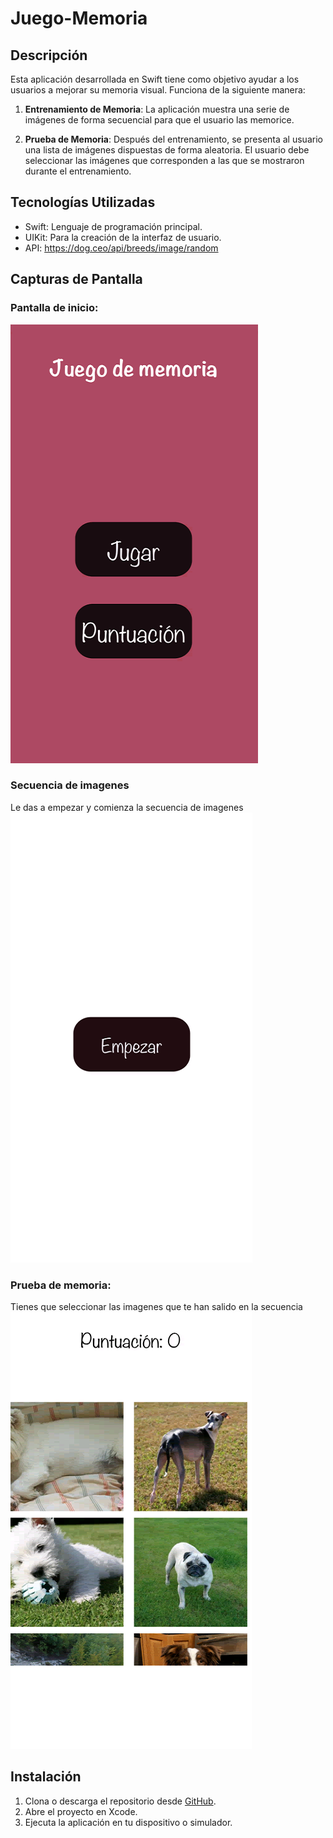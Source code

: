 # Juego-Memoria

## Descripción

Esta aplicación desarrollada en Swift tiene como objetivo ayudar a los usuarios a mejorar su memoria visual. Funciona de la siguiente manera:

1. **Entrenamiento de Memoria**: La aplicación muestra una serie de imágenes de forma secuencial para que el usuario las memorice.
   
3. **Prueba de Memoria**: Después del entrenamiento, se presenta al usuario una lista de imágenes dispuestas de forma aleatoria. El usuario debe seleccionar las imágenes que corresponden a las que se mostraron durante el entrenamiento.

## Tecnologías Utilizadas

- Swift: Lenguaje de programación principal.
- UIKit: Para la creación de la interfaz de usuario.
- API: https://dog.ceo/api/breeds/image/random

## Capturas de Pantalla

### Pantalla de inicio:
![Captura de Pantalla 1](PantallaInicio.png)

### Secuencia de imagenes
Le das a empezar y comienza la secuencia de imagenes
![Captura de Pantalla 2](SecuenciaImagenes.png)

### Prueba de memoria:
Tienes que seleccionar las imagenes que te han salido en la secuencia
![Captura de Pantalla 3](PantallaPruebaMemoria.png)

## Instalación
1. Clona o descarga el repositorio desde [GitHub](https://github.com/manulis/Juego-Memoria).
2. Abre el proyecto en Xcode.
3. Ejecuta la aplicación en tu dispositivo o simulador.




